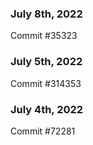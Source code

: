 ### July 8th, 2022

Commit #35323

### July 5th, 2022

Commit #314353


### July 4th, 2022

Commit #72281
